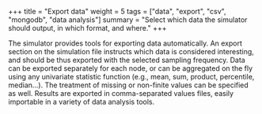 +++
title = "Export data"
weight = 5
tags = ["data", "export", "csv", "mongodb", "data analysis"]
summary = "Select which data the simulator should output, in which format, and where."
+++

The simulator provides tools for exporting data automatically.
An  export section on the simulation file instructs which data is considered interesting,
and should be thus exported with the selected sampling frequency.
Data can be exported separately for each node, or can be aggregated on the fly using any
univariate statistic function (e.g., mean, sum, product, percentile, median...).
The treatment of missing or non-finite values can be specified as well. Results
are exported in comma-separated values files, easily importable in a variety of
data analysis tools.
